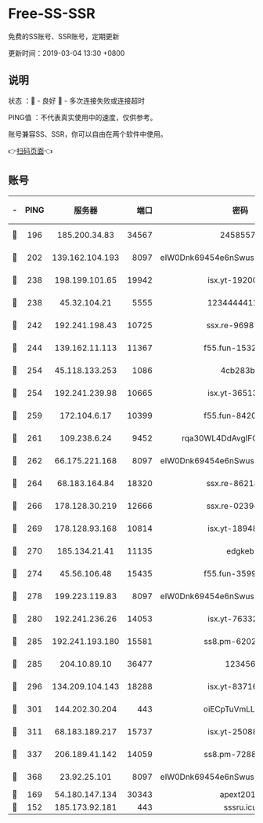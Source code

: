 # Free-SS-SSR

免费的SS账号、SSR账号，定期更新

更新时间：2019-03-04 13:30 +0800

## 说明

状态     ：🙂 - 良好 🙁 - 多次连接失败或连接超时

PING值   ：不代表真实使用中的速度，仅供参考。

账号兼容SS、SSR，你可以自由在两个软件中使用。

👉[扫码页面](https://liesauer.github.io/free-ss-ssr.github.io/)👈

## 账号

|-|PING|服务器|端口|密码|加密方式|区域|
|:----:|:----:|:-----:|-----:|:----:|:----:|:----:|
|🙂|196|185.200.34.83|34567|24585575|aes-256-cfb|US|
|🙂|202|139.162.104.193|8097|eIW0Dnk69454e6nSwuspv9DmS201tQ0D|aes-256-cfb|JP|
|🙂|238|198.199.101.65|19942|isx.yt-19200685|aes-256-cfb|US|
|🙂|238|45.32.104.21|5555|1234444411111|aes-256-cfb|SG|
|🙂|242|192.241.198.43|10725|ssx.re-96987709|aes-256-cfb|US|
|🙂|244|139.162.11.113|11367|f55.fun-15323985|aes-256-cfb|SG|
|🙂|254|45.118.133.253|1086|4cb283b8|aes-256-cfb|SG|
|🙂|254|192.241.239.98|10665|isx.yt-36513640|aes-256-cfb|US|
|🙂|259|172.104.6.17|10399|f55.fun-84200112|aes-256-cfb|US|
|🙂|261|109.238.6.24|9452|rqa30WL4DdAvgIFG6Fs3znzTa|aes-256-cfb|FR|
|🙂|262|66.175.221.168|8097|eIW0Dnk69454e6nSwuspv9DmS201tQ0D|aes-256-cfb|US|
|🙂|264|68.183.164.84|18320|ssx.re-86218823|aes-256-cfb|US|
|🙂|266|178.128.30.219|12666|ssx.re-02394063|aes-256-cfb|SG|
|🙂|269|178.128.93.168|10814|isx.yt-18948442|aes-256-cfb|SG|
|🙂|270|185.134.21.41|11135|edgkeb|aes-256-cfb|GB|
|🙂|274|45.56.106.48|15435|f55.fun-35993296|aes-256-cfb|US|
|🙂|278|199.223.119.83|8097|eIW0Dnk69454e6nSwuspv9DmS201tQ0D|aes-256-cfb|US|
|🙂|280|192.241.236.26|14053|isx.yt-76332311|aes-256-cfb|US|
|🙂|285|192.241.193.180|15581|ss8.pm-62020197|aes-256-cfb|US|
|🙂|285|204.10.89.10|36477|123456|aes-256-cfb|US|
|🙂|296|134.209.104.143|18288|isx.yt-83716463|aes-256-cfb|SG|
|🙂|301|144.202.30.204|443|oiECpTuVmLLxk4Ts|aes-256-cfb|US|
|🙂|311|68.183.189.217|15737|isx.yt-25088836|aes-256-cfb|SG|
|🙂|337|206.189.41.142|14059|ss8.pm-72883299|aes-256-cfb|SG|
|🙂|368|23.92.25.101|8097|eIW0Dnk69454e6nSwuspv9DmS201tQ0D|aes-256-cfb|US|
|🙂|169|54.180.147.134|30343|apext2019|chacha20|KR|
|🙁|152|185.173.92.181|443|sssru.icu|rc4-md5|RU|
